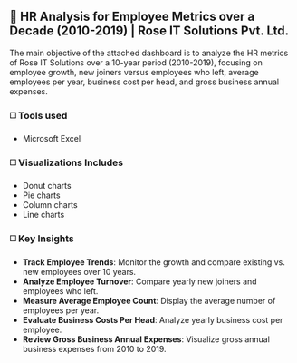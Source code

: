 ## 🔳 HR Analysis for Employee Metrics over a Decade (2010-2019) | Rose IT Solutions Pvt. Ltd.

The main objective of the attached dashboard is to analyze the HR metrics of Rose IT Solutions over a 10-year period (2010-2019), focusing on employee growth, new joiners versus employees who left, average employees per year, business cost per head, and gross business annual expenses.

### ◻️ Tools used

- Microsoft Excel

### ◻️ Visualizations Includes

- Donut charts
- Pie charts
- Column charts
- Line charts

### ◻️ Key Insights

- **Track Employee Trends**: Monitor the growth and compare existing vs. new employees over 10 years.
- **Analyze Employee Turnover**: Compare yearly new joiners and employees who left.
- **Measure Average Employee Count**: Display the average number of employees per year.
- **Evaluate Business Costs Per Head**: Analyze yearly business cost per employee.
- **Review Gross Business Annual Expenses**: Visualize gross annual business expenses from 2010 to 2019.
